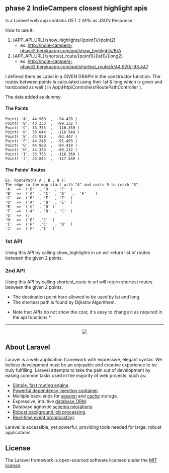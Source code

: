 
 
## phase 2 IndieCampers closest highlight apis
 
Is a Laravel web app contains GET 2 APIs as JSON Response.

How to use it:
1. {APP_API_URL}/show_highlights/{point1}/{point2}
	- ex. http://indie-campers-phase2.herokuapp.com/api/show_highlights/B/A
2. {APP_API_URL}/shortest_route/{point1}/{lat1}/{long2}
	- ex. http://indie-campers-phase2.herokuapp.com/api/shortest_route/A/44.920/-93.447

I defined them as Label in a GIVEN GRAPH in the constructor function.
The routes between points is calculated using their lat & long which is given and hardcoded as well ( in App\Http\Controllers\RoutePathController ). 

The data added as dummy 

#### The Points  
	Point( 'A', 44.968  ,  -94.420 )
	Point( 'B', 43.333  ,  -89.132 )
	Point( 'C', 33.755  ,  -116.359 )
	Point( 'D', 33.844  ,  -116.549 )
	Point( 'E', 44.920  ,  -93.447 )
	Point( 'F', 44.240  ,  -91.493 )
	Point( 'G', 44.968  ,  -94.419 )
	Point( 'H', 44.333  ,  -89.132 )
	Point( 'I', 33.755  ,  -116.360 )
	Point( 'J', 33.844  ,  -117.549 )
#### The Points' Routes 
	Ex. RoutePath( A , B , 9 ): 
	The edge in the map start with "A" and costs 9 to reach "B".
	'A'  =>  ('B'  , 'D'  , 'F'  )
	'B'  =>  ('A'  , 'C'  , 'D'   ,  'F'    )
	'C'  =>  ('B'  , 'E'  , 'F'  )
	'D'  =>  ('A'  , 'B'  , 'E'  )
	'E'  =>  ('C'  , 'D' )
	'F'  =>  ('A'  , 'B'  , 'C'  )
	'G'  =>  ()   
	'H'  =>  ('E'  ,'C'  )
	'I'  =>  ('H'  ,'C'   , 'B'  )
	'J'  =>  ('F'  ,'I'  )

	

### 1st API 
Using this API by calling show_highlights in url will return list of routes between the given 2 points.


### 2nd API
Using this API by calling shortest_route in url will return shortest routes
between the given 2 points.
- The destination point here allowed to be used by lat and long.
- The shortest path is found by Dijkstra Algorithem.

* Note that APIs do not show the cost, it's easy to change it as required in the api functions  * 


___ 


<p align="center"><img src="https://laravel.com/assets/img/components/logo-laravel.svg"></p>

## About Laravel

Laravel is a web application framework with expressive, elegant syntax. We believe development must be an enjoyable and creative experience to be truly fulfilling. Laravel attempts to take the pain out of development by easing common tasks used in the majority of web projects, such as:

- [Simple, fast routing engine](https://laravel.com/docs/routing).
- [Powerful dependency injection container](https://laravel.com/docs/container).
- Multiple back-ends for [session](https://laravel.com/docs/session) and [cache](https://laravel.com/docs/cache) storage.
- Expressive, intuitive [database ORM](https://laravel.com/docs/eloquent).
- Database agnostic [schema migrations](https://laravel.com/docs/migrations).
- [Robust background job processing](https://laravel.com/docs/queues).
- [Real-time event broadcasting](https://laravel.com/docs/broadcasting).

Laravel is accessible, yet powerful, providing tools needed for large, robust applications.


## License

The Laravel framework is open-sourced software licensed under the [MIT license](https://opensource.org/licenses/MIT).

